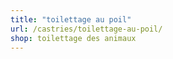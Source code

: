 ```yaml
---
title: "toilettage au poil"
url: /castries/toilettage-au-poil/
shop: toilettage des animaux
---
```

